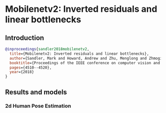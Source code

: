 # Mobilenetv2: Inverted residuals and linear bottlenecks

## Introduction

<!-- [BACKBONE] -->

```bibtex
@inproceedings{sandler2018mobilenetv2,
  title={Mobilenetv2: Inverted residuals and linear bottlenecks},
  author={Sandler, Mark and Howard, Andrew and Zhu, Menglong and Zhmoginov, Andrey and Chen, Liang-Chieh},
  booktitle={Proceedings of the IEEE conference on computer vision and pattern recognition},
  pages={4510--4520},
  year={2018}
}
```

## Results and models

### 2d Human Pose Estimation
